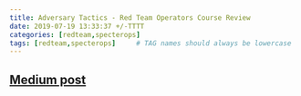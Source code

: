 ```yaml
---
title: Adversary Tactics - Red Team Operators Course Review
date: 2019-07-19 13:33:37 +/-TTTT
categories: [redteam,specterops]
tags: [redteam,specterops]     # TAG names should always be lowercase
---
```




## [Medium post](https://medium.com/@sherif_ninja/adversary-tactics-red-team-operators-course-review-aa0516085bf5)



